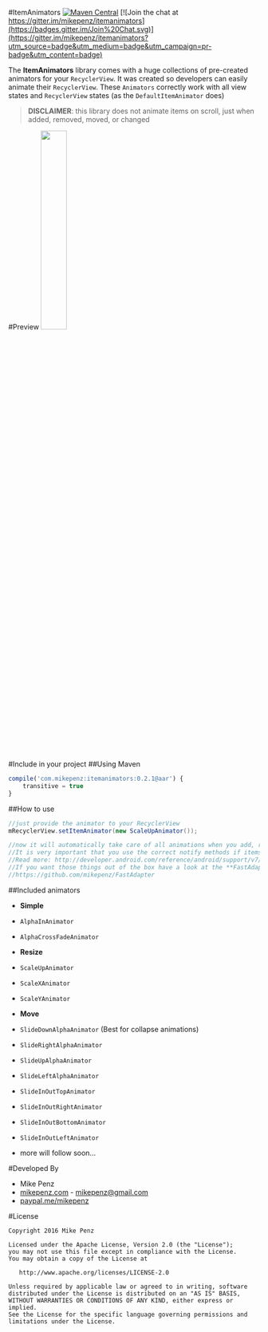#ItemAnimators  [![Maven Central](https://maven-badges.herokuapp.com/maven-central/com.mikepenz/itemanimators/badge.svg?style=flat)](https://maven-badges.herokuapp.com/maven-central/com.mikepenz/itemanimators) [![Join the chat at https://gitter.im/mikepenz/itemanimators](https://badges.gitter.im/Join%20Chat.svg)](https://gitter.im/mikepenz/itemanimators?utm_source=badge&utm_medium=badge&utm_campaign=pr-badge&utm_content=badge)

The **ItemAnimators** library comes with a huge collections of pre-created animators for your `RecyclerView`. It was created so developers can easily animate their `RecyclerView`. 
These `Animators` correctly work with all view states and `RecyclerView` states (as the `DefaultItemAnimator` does) 

> **DISCLAIMER**: this library does not animate items on scroll, just when added, removed, moved, or changed

#Preview
<img src="DEV/preview/Telecine_2016-01-09-19-01-46.gif" width="32%"> 

#Include in your project
##Using Maven
```javascript
compile('com.mikepenz:itemanimators:0.2.1@aar') {
	transitive = true
}
```

##How to use
```java
//just provide the animator to your RecyclerView
mRecyclerView.setItemAnimator(new ScaleUpAnimator());

//now it will automatically take care of all animations when you add, remove, chanage, move items
//It is very important that you use the correct notify methods if items were changed, otherwise the adapter can't animate the items
//Read more: http://developer.android.com/reference/android/support/v7/widget/RecyclerView.Adapter.html#notifyDataSetChanged()
//If you want those things out of the box have a look at the **FastAdapter** it handles everything correctly for you
//https://github.com/mikepenz/FastAdapter
```

##Included animators

* **Simple**
 * `AlphaInAnimator`
 * `AlphaCrossFadeAnimator`
 
* **Resize**
 * `ScaleUpAnimator`
 * `ScaleXAnimator`
 * `ScaleYAnimator`

* **Move**
 * `SlideDownAlphaAnimator` (Best for collapse animations)
 * `SlideRightAlphaAnimator`
 * `SlideUpAlphaAnimator`
 * `SlideLeftAlphaAnimator`
 * `SlideInOutTopAnimator`
 * `SlideInOutRightAnimator`
 * `SlideInOutBottomAnimator`
 * `SlideInOutLeftAnimator`
 
* more will follow soon...

#Developed By

* Mike Penz
 * [mikepenz.com](http://mikepenz.com) - <mikepenz@gmail.com>
 * [paypal.me/mikepenz](http://paypal.me/mikepenz)

#License

    Copyright 2016 Mike Penz

    Licensed under the Apache License, Version 2.0 (the "License");
    you may not use this file except in compliance with the License.
    You may obtain a copy of the License at

       http://www.apache.org/licenses/LICENSE-2.0

    Unless required by applicable law or agreed to in writing, software
    distributed under the License is distributed on an "AS IS" BASIS,
    WITHOUT WARRANTIES OR CONDITIONS OF ANY KIND, either express or implied.
    See the License for the specific language governing permissions and
    limitations under the License.
